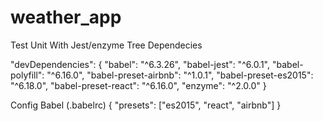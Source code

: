 # weather_app

Test Unit With Jest/enzyme Tree Dependecies

 "devDependencies": {
    "babel": "^6.3.26",
    "babel-jest": "^6.0.1",
    "babel-polyfill": "^6.16.0",
    "babel-preset-airbnb": "^1.0.1",
    "babel-preset-es2015": "^6.18.0",
    "babel-preset-react": "^6.16.0",
    "enzyme": "^2.0.0"
    }

Config Babel (.babelrc)
{
    "presets": ["es2015", "react", "airbnb"]
}